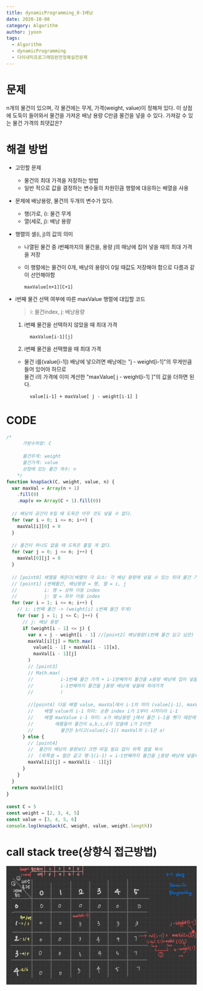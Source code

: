 ```yaml
---
title: dynamicProgramming_0-1배낭
date: 2020-10-08
category: Algorithm
author: jyoon
tags:
  - Algorithm
  - dynamicProgramming
  - 다이내믹프로그래밍완전정복실전문제
---
```


# 문제

n개의 물건이 있으며, 각 물건에는 무게, 가격(weight, value)이 정해져 있다.
이 상점에 도둑이 들어와서 물건을 가져온 배낭 용량 C만큼 물건을 넣을 수 있다.
가져갈 수 있는 물건 가격의 최댓값은?

# 해결 방법

- 고민할 문제

  - 물건의 최대 가격을 저장하는 방법
  - 일반 적으로 값을 결정하는 변수들의 차원민큼 행렬에 대응하는 배열을 사용

- 문제에 배낭용량, 물건의 두개의 변수가 있다.

  - 행(가로, i): 물건 무게
  - 열(세로, j): 배낭 용량

- 행렬의 셀(i, j)의 값의 의미

  - 나열된 물건 중 i번째까지의 물건을, 용량 j의 매낭에 집어 넣을 때의 최대 가격을 저장
  - 이 행렬에는 물건이 0개, 배낭의 용량이 0일 때값도 저장해야 함으로 다름과 같이 선언해야함

    ```
    maxValue[n+1][C+1]
    ```

- i번째 물건 선택 여부에 따른 maxValue 행렬에 대입할 코드

  > i: 물건index, j: 배낭용량

  1. i번째 물건을 선택하지 않았을 때 최대 가격

     ```
       maxValue[i-1][j]
     ```

  2. i번째 물건을 선택했을 때 최대 가격

  - 물건 i를(value[i-1]) 배낭에 넣으려면 배낭에는 "j - weight[i-1]"의 무게만큼 들어 있어야 하므로  
    물건 i의 가격에 이미 계산한 "maxValue[ j - weight[i-1] ]"의 값을 더하면 된다.

    ```
      value[i-1] + maxValue[ j - weight[i-1] ]
    ```

# CODE

```js
/*
      가방수하량: C

      물건무게: weight
      물건가격: value
      상점에 있는 물건 개수: n
    */
function knapSack(C, weight, value, n) {
  var maxVal = Array(n + 1)
    .fill(0)
    .map(v => Array(C + 1).fill(0))

  // 배낭의 공간이 0일 때 도둑은 아무 것도 넣을 수 없다.
  for (var i = 0; i <= n; i++) {
    maxVal[i][0] = 0
  }

  // 물건이 하나도 없을 때 도둑은 훌칠 게 없다.
  for (var j = 0; j <= n; j++) {
    maxVal[0][j] = 0
  }

  // [point0] 배열을 채운다(배열의 각 요소: 각 배낭 용량에 넣을 수 있는 최대 물건 가격)
  // [point1] i번째물건, 배낭용량 = 행, 열 = i, j
  //          i: 행 = 상하 이동 index
  //          j: 열 = 좌우 이동 index
  for (var i = 1; i <= n; i++) {
    // i: i번째 물건 -> (weight[i] i번째 물건 무게)
    for (var j = 1; j <= C; j++) {
      // j: 배낭 용량
      if (weight[i - 1] <= j) {
        var x = j - weight[i - 1] //[point2] 배낭용량(i번째 물건 담고 남은) = 배낭용량 - 물건 무게
        maxVal[i][j] = Math.max(
          value[i - 1] + maxVal[i - 1][x],
          maxVal[i - 1][j]
        )
        // [point3]
        // Math.max(
        //          i-1번째 물건 가격 + i-1번째까지 물건을 x용량 배낭에 집어 넣을때의 최대 가격,
        //          i-1번째까지 물건을 j용량 배낭에 넣을때 최대가격
        //          )

        //[point4] 다음 배열 value, maxVal에서 i-1의 의미 (value[i-1], maxVal[i-1][x])
        //    배열 value의 i-1 의미: 순환 index i가 1부터 시작이라 i-1
        //    배열 maxValue i-1 의미: x가 배낭용량 j에서 물건 i-1을 뺏기 때문에 이전 물건의미
        //        예를들어 물건이 a,b,c,d가 있을때 i가 2이면
        //          물건은 b이고(value[i-1]) maxVal의 i-1은 a!
      } else {
        // [point4]
        //  물건이 배낭의 용량보다 크면 따질 필요 없이 위쪽 셀을 복사
        //  (위쪽셀 = 열은 같고 행-1(i-1) = i-1번째까지 물건을 j용량 배낭에 넣을때 최대가격(배낭용량은 같음)
        maxVal[i][j] = maxVal[i - 1][j]
      }
    }
  }
  return maxVal[n][C]
}

const C = 5
const weight = [2, 3, 4, 5]
const value = [3, 4, 5, 6]
console.log(knapSack(C, weight, value, weight.length))
```

# call stack tree(상향식 접근방법)

![](./img/09_0-1배낭_dynamicProgramming.jpg)
